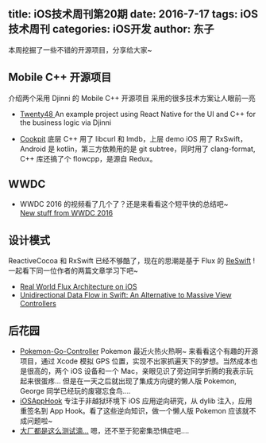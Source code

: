 title: iOS技术周刊第20期
date: 2016-7-17
tags: iOS技术周刊
categories: iOS开发
author: 东子
---

本周挖掘了一些不错的开源项目，分享给大家~

<!--more-->

## Mobile C++ 开源项目
介绍两个采用 Djinni 的 Mobile C++ 开源项目
采用的很多技术方案让人眼前一亮    

* [Twenty48
](https://github.com/boloutaredoubeni/Twenty48) An example project using React Native for the UI and C++ for the business logic via Djinni
 
* [Cookpit](https://github.com/kittinunf/Cookpit) 底层 C++ 用了 libcurl 和 lmdb，上层 demo iOS 用了 RxSwift，Android 是 kotlin，第三方依赖用的是 git subtree，同时用了 clang-format, C++ 库还搞了个 flowcpp，是源自 Redux。

## WWDC
* WWDC 2016 的视频看了几个了？还是来看看这个短平快的总结吧~  
[New stuff from WWDC 2016](https://gist.github.com/mackuba/e8fb4219c7ef611f47cdb66b93986d85)

## 设计模式
ReactiveCocoa 和 RxSwift 已经不够酷了，现在的思潮是基于 Flux 的 [ReSwift](https://github.com/ReSwift/) ! 一起看下同一位作者的两篇文章学习下吧~  
* [Real World Flux Architecture on iOS](http://blog.benjamin-encz.de/post/real-world-flux-ios/)  
* [Unidirectional Data Flow in Swift: An Alternative to Massive View Controllers](https://realm.io/news/benji-encz-unidirectional-data-flow-swift/)

## 后花园
* [Pokemon-Go-Controller](https://github.com/kahopoon/Pokemon-Go-Controller) Pokemon 最近火热火热啊~ 来看看这个有趣的开源项目，通过 Xcode 模拟 GPS 位置，实现不出家抓遍天下的梦想。当然成本也是很高的，两个 iOS 设备和一个 Mac，亲眼见识了旁边同学折腾的我表示玩起来很蛋疼... 但是在一天之后就出现了集成方向键的懒人版 Pokemon, George 同学已经玩的废寝忘食鸟....
* [iOSAppHook](https://github.com/Urinx/iOSAppHook) 专注于非越狱环境下 iOS 应用逆向研究，从 dylib 注入，应用重签名到 App Hook。看了这些逆向知识，做一个懒人版 Pokemon 应该就不成问题啦~
* [大厂都是这么测试滴...](https://code.facebook.com/posts/300815046928882/) 嗯，还不至于犯密集恐惧症吧....

